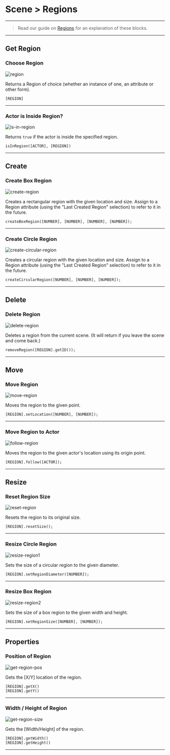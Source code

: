 # Scene > Regions

***

> Read our guide on [Regions](http://www.stencyl.com/help/view/regions/) for an explanation of these blocks.

***

## Get Region

### <a name="region"></a> Choose Region

![region](http://static.stencyl.com/pedia2/block-images/2%20-%20Scene/1%20-%20Regions/region.png)

Returns a Region of choice (whether an instance of one, an attribute or other form).

```
[REGION]
```

***

### <a name="is-in-region"></a> Actor is Inside Region?

![is-in-region](http://static.stencyl.com/pedia2/block-images/2%20-%20Scene/1%20-%20Regions/is-in-region.png)

Returns `true` if the actor is inside the specified region.

```
isInRegion([ACTOR], [REGION])
```

***

## Create

### <a name="create-region"></a> Create Box Region

![create-region](http://static.stencyl.com/pedia2/block-images/2%20-%20Scene/1%20-%20Regions/create-region.png)

Creates a rectangular region with the given location and size. Assign to a Region attribute (using the "Last Created Region" selection) to refer to it in the future.

```
createBoxRegion([NUMBER], [NUMBER], [NUMBER], [NUMBER]);
```

***

### <a name="create-circular-region"></a> Create Circle Region

![create-circular-region](http://static.stencyl.com/pedia2/block-images/2%20-%20Scene/1%20-%20Regions/create-circular-region.png)

Creates a circular region with the given location and size. Assign to a Region attribute (using the "Last Created Region" selection) to refer to it in the future.

```
createCircularRegion([NUMBER], [NUMBER], [NUMBER]);
```

***

## Delete

### <a name="delete-region"></a> Delete Region

![delete-region](http://static.stencyl.com/pedia2/block-images/2%20-%20Scene/1%20-%20Regions/delete-region.png)

Deletes a region from the current scene. (It will return if you leave the scene and come back.)

```
removeRegion([REGION].getID());
```

***

## Move

### <a name="move-region"></a> Move Region

![move-region](http://static.stencyl.com/pedia2/block-images/2%20-%20Scene/1%20-%20Regions/move-region.png)

Moves the region to the given point.

```
[REGION].setLocation([NUMBER], [NUMBER]);
```

***

### <a name="follow-region"></a> Move Region to Actor

![follow-region](http://static.stencyl.com/pedia2/block-images/2%20-%20Scene/1%20-%20Regions/follow-region.png)

Moves the region to the given actor's location using its origin point.

```
[REGION].follow([ACTOR]);
```

***

## Resize

### <a name="reset-region"></a> Reset Region Size

![reset-region](http://static.stencyl.com/pedia2/block-images/2%20-%20Scene/1%20-%20Regions/reset-region.png)

Resets the region to its original size.

```
[REGION].resetSize();
```

***

### <a name="resize-region1"></a> Resize Circle Region

![resize-region1](http://static.stencyl.com/pedia2/block-images/2%20-%20Scene/1%20-%20Regions/resize-region1.png)

Sets the size of a circular region to the given diameter.

```
[REGION].setRegionDiameter([NUMBER]);
```

***

### <a name="resize-region2"></a> Resize Box Region

![resize-region2](http://static.stencyl.com/pedia2/block-images/2%20-%20Scene/1%20-%20Regions/resize-region2.png)

Sets the size of a box region to the given width and height.

```
[REGION].setRegionSize([NUMBER], [NUMBER]);
```

***

## Properties

### <a name="get-region-pos"></a> Position of Region

![get-region-pos](http://static.stencyl.com/pedia2/block-images/2%20-%20Scene/1%20-%20Regions/get-region-pos.png)

Gets the [X/Y] location of the region.

```
[REGION].getX()
[REGION].getY()
```

***

### <a name="get-region-size"></a> Width / Height of Region

![get-region-size](http://static.stencyl.com/pedia2/block-images/2%20-%20Scene/1%20-%20Regions/get-region-size.png)

Gets the [Width/Height] of the region.

```
[REGION].getWidth()
[REGION].getHeight()
```

***
